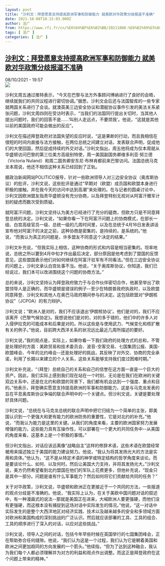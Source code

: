 ```yaml
---
layout: post
title: "沙利文：拜登愿意支持提高欧洲军事和防御能力 就美欧对华政策分歧报道不准确"
date: 2021-10-08T18:15:03.000Z
author: 法广
from: https://www.rfi.fr/cn/%E6%94%BF%E6%B2%BB/20211008-%E6%B2%99%E5%88%A9%E6%96%87-%E6%8B%9C%E7%99%BB%E6%84%BF%E6%84%8F%E6%94%AF%E6%8C%81%E6%8F%90%E9%AB%98%E6%AC%A7%E6%B4%B2%E5%86%9B%E4%BA%8B%E5%92%8C%E9%98%B2%E5%BE%A1%E8%83%BD%E5%8A%9B-%E5%B0%B1%E7%BE%8E%E6%AC%A7%E5%AF%B9%E5%8D%8E%E6%94%BF%E7%AD%96%E5%88%86%E6%AD%A7%E6%8A%A5%E9%81%93%E4%B8%8D%E5%87%86%E7%A1%AE
tags: [ 法广 ]
categories: [ 法广 ]
---
```

<!--1633716903000-->
[沙利文：拜登愿意支持提高欧洲军事和防御能力 就美欧对华政策分歧报道不准确](https://www.rfi.fr/cn/%E6%94%BF%E6%B2%BB/20211008-%E6%B2%99%E5%88%A9%E6%96%87-%E6%8B%9C%E7%99%BB%E6%84%BF%E6%84%8F%E6%94%AF%E6%8C%81%E6%8F%90%E9%AB%98%E6%AC%A7%E6%B4%B2%E5%86%9B%E4%BA%8B%E5%92%8C%E9%98%B2%E5%BE%A1%E8%83%BD%E5%8A%9B-%E5%B0%B1%E7%BE%8E%E6%AC%A7%E5%AF%B9%E5%8D%8E%E6%94%BF%E7%AD%96%E5%88%86%E6%AD%A7%E6%8A%A5%E9%81%93%E4%B8%8D%E5%87%86%E7%A1%AE)
------

<div>
<div>08/10/2021 - 19:57</div><img src="https://s.rfi.fr/media/display/f1b5324a-285c-11ec-8ea8-005056bf30b7/Capture-819.PNG"><div >                    <p>沙利文周五通过推特表示，“今天在巴黎与法方外事顾问博纳进行了良好的会晤，继续就我们的共同议程进行密切协调。”据悉，沙利文会后还与法国智库的一些专家就两国关系进行了会谈。就澳英美三边安全协议和潜艇协议事件引发的美法关系紧张问题，沙利文周四则在受访时表示，“当我们的法国同行提出关切时，当其他人提出问题时，我们的回答不是......‘叫别人走远点，不要烦我’。他说，“这就是其他以前的美国政府可能会做出的反应”。</p><p>沙利文在描述拜登政府对法国失望的反应时说，“这是果断的行动，而且我相信在很短的时间内直接与法方接触，在两位总统之间建立对话，发表联合声明，促成他们的大使回国，然后促成持续的外交对话。”沙利文指出，周五他将成为仅本周就从华盛顿访问巴黎的第三位美方高级别特使，周一美国副国务卿维多利亚·努兰德（Victoria Nuland）和周二国务卿安东尼·布林肯都前来巴黎访问。法国总统马克龙本周说，他还不相信这种关系已经回到了正轨。</p><p>据政治新闻网站POLITICO报导，针对一些欧洲领导人对三边安全协议（奥库斯协议）的批评，沙利文说，这些批评是通过“早期对（欧盟）成员国和欧盟本身进行积极的接触，并在我今天的访问中达到高潮”来处理的。在与记者的圆桌讨论中，沙利文因欧洲盟友指责华盛顿没有充分协商，以及拜登特别无视对从阿富汗撤军计划的疑虑而数次受到质疑。</p><p>就阿富汗问题，沙利文坚持认为美方已经进行了充分的磋商，但欧方只是不同意拜登总统的决定。沙利文说，“如果你看一下在阿富汗问题上的协商模式，在部长一级、白宫高级官员一级、总统一级的几周时间里，以及在总统于4月16日发表讲话宣布他对阿富汗的决定之前，这种协商是密集的，是持续的，是系统的。”他说，“而我认为真正的问题是，许多盟友不同意这个决定的结果。”</p><p>沙利文补充说，“但我实际上相信，这种协商的形式和内容是相当密集的。坦率地说，总统之所以要到4月中旬才作出最后决定，部分原因是他考虑到了盟国的反馈意见，这些盟国表示他们对如何继续在阿富汗驻军有不同看法。”但在三边安全协议的问题上，沙利文承认白宫处事不当。他说，“关于奥库斯协议，你知道，我们已经说过，我们本可以改进围绕这个问题的协商方法。”</p><p>总的来说，沙利文坚持认为拜登政府致力于与合作伙伴密切合作，他甚至举出了欧盟领导人是正确的，而华盛顿是错误的例子--至少在特朗普政府执政时，以及欧盟同意拜登、沙利文和其他人在奥巴马政府期间参与的决定。这包括欧盟对“伊朗核协议”（JCPOA）的有力辩护。</p><p>沙利文说；“欧洲人是对的，我们不应该退出‘伊朗核协议’。他们是对的，我们不应该离开《巴黎气候协定》。我想说他们是对的，对的多于错的，他们中的许多人对入侵伊拉克的可能成本和后果是对的。所以这些是与使用武力、气候变化和核扩散有关的例子。”他说，目前跨大西洋关系的状况远比最近几周所描述的要好。</p><p>沙利文说，”我的观点是，实际上，如果你看一下我们政府的处理方式的总和，不管是处理好的方面：美欧贸易和技术委员会、波音-空客交易、七国集团公报、美国-欧盟峰会、今年的北约峰会--还是处理好的挑战，其反映了对外交、协商的完全承诺，利用了长期以来建立的个人关系，这些关系能够支持我们度过困难时期。”</p><p>沙利文补充说，“（拜登）总统自己的关系和自己的信誉在这方面一直是一个巨大的资产。因此，我们实际上感到我们现在站在一个时刻，无论是在我们在欧洲的关键双边关系中，还是在北约和欧盟的背景下，我们都有机会达到一个强度、重点和目的。”他表示，拜登确实愿意支持提高欧洲的军事和防御能力，这是与马克龙发表的旨在平息奥库斯协议争端的联合声明中的一个关键点。但沙利文说，关键是要处理好具体问题。</p><p>沙利文说，“总统在与马克龙总统的联合声明中把它归结为一个简单的主张，即美国认识到一个更强大和更有能力的欧洲防务的重要性，它是对北约的补充。”他说，“而我认为能力是这里的关键。从我们的角度来看，主要的欧洲国家努力发展增强的能力，这些能力具有互操作性，可以部署在一个更大的共同任务中--从美国的角度来看，这基本上是一个积极的事情。”</p><p>但沙利文指出，对话应该远离像“战略自主”这样的修辞术语，这些术语在欧盟经常被用来描述独立于美国的能力建设努力。他说，“我认为将其发扬光大的方法是实用和具体。”他认为，“这不是从特定术语的神学或特定结构的哲学角度来谈论。而是要谈论什么、如何、以及何时。然后让美国大力支持，并将其发扬光大。”沙利文说，美方仍然希望看到北约盟国在他们的军队上花费更多，但他补充说，“现金只是其中一部分。问题是谁有什么军事能力？然后如何将它们贡献给共同的任务？”</p><p>关于对华政策，沙利文说，华盛顿和欧洲正在更接近于一个共同的方法，一些报道的观点分歧是不准确的。他说，“我实际上认为，在关于美欧中国问题对话的叙述中，有一种漫画式的说法--那就是美国正在进来，大喊欧洲人要更强硬，而他们没有更强硬，而这根本没有捕捉到这场对话中实际发生的情况。”他说，“这一对话中实际发生的是整个大西洋地区对经济实践、技术以及越来越多的安全和多领域方面对欧洲和美国构成的深刻挑战的广泛认识。然后就应该部署的工具、工具的组合、工具的顺序进行了深入的对话，以应对这些挑战。”</p><p>沙利文说，领导人之间的对话，包括今年早些时候在英国举行的七国集团峰会，正在帮助弥合任何缝隙。他说，“我们认为这是一个过程，我们认为它是朝着美国和欧洲之间更加趋同的方向发展的一个箭头。”他续指，“但为了达到这种融合，我认为我们每个人都必须理解并为对方的利益和观点作出调整。而这正是拜登政府在这个问题上带来的精神。”</p>                                            <div data-selfpromo-newsletter>    </div>    <div data-selfpromo-app>    </div>                </div>
</div>
